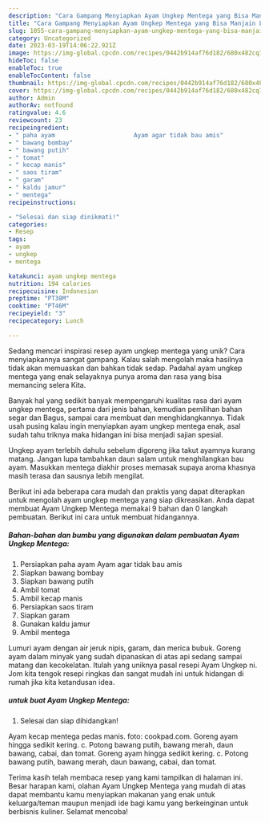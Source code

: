 ```yaml
---
description: "Cara Gampang Menyiapkan Ayam Ungkep Mentega yang Bisa Manjain Lidah"
title: "Cara Gampang Menyiapkan Ayam Ungkep Mentega yang Bisa Manjain Lidah"
slug: 1055-cara-gampang-menyiapkan-ayam-ungkep-mentega-yang-bisa-manjain-lidah
category: Uncategorized
date: 2023-03-19T14:06:22.921Z
image: https://img-global.cpcdn.com/recipes/0442b914af76d182/680x482cq70/ayam-ungkep-mentega-foto-resep-utama.jpg
hideToc: false
enableToc: true
enableTocContent: false
thumbnail: https://img-global.cpcdn.com/recipes/0442b914af76d182/680x482cq70/ayam-ungkep-mentega-foto-resep-utama.jpg
cover: https://img-global.cpcdn.com/recipes/0442b914af76d182/680x482cq70/ayam-ungkep-mentega-foto-resep-utama.jpg
author: Admin
authorAv: notfound
ratingvalue: 4.6
reviewcount: 23
recipeingredient:
- " paha ayam                      Ayam agar tidak bau amis"
- " bawang bombay"
- " bawang putih"
- " tomat"
- " kecap manis"
- " saos tiram"
- " garam"
- " kaldu jamur"
- " mentega"
recipeinstructions:

- "Selesai dan siap dinikmati!"
categories:
- Resep
tags:
- ayam
- ungkep
- mentega

katakunci: ayam ungkep mentega 
nutrition: 194 calories
recipecuisine: Indonesian
preptime: "PT38M"
cooktime: "PT46M"
recipeyield: "3"
recipecategory: Lunch

---
```





Sedang mencari inspirasi resep ayam ungkep mentega yang unik? Cara menyiapkannya sangat gampang. Kalau salah mengolah maka hasilnya tidak akan memuaskan dan bahkan tidak sedap. Padahal ayam ungkep mentega yang enak selayaknya punya aroma dan rasa yang bisa memancing selera Kita.





Banyak hal yang sedikit banyak mempengaruhi kualitas rasa dari ayam ungkep mentega, pertama dari jenis bahan, kemudian pemilihan bahan segar dan Bagus, sampai cara membuat dan menghidangkannya. Tidak usah pusing kalau ingin menyiapkan ayam ungkep mentega enak,      asal sudah tahu triknya maka hidangan ini bisa menjadi sajian spesial.














Ungkep ayam terlebih dahulu sebelum digoreng jika takut ayamnya kurang matang. Jangan lupa tambahkan daun salam untuk menghilangkan bau ayam. Masukkan mentega diakhir proses memasak supaya aroma khasnya masih terasa dan sausnya lebih mengilat.






Berikut ini ada beberapa cara mudah dan praktis yang dapat diterapkan untuk mengolah ayam ungkep mentega yang siap dikreasikan. Anda dapat membuat Ayam Ungkep Mentega memakai 9 bahan dan 0 langkah pembuatan. Berikut ini cara untuk membuat hidangannya.

<!--inarticleads1-->

##### Bahan-bahan dan bumbu yang digunakan dalam pembuatan Ayam Ungkep Mentega:

1. Persiapkan  paha ayam                      Ayam agar tidak bau amis
1. Siapkan  bawang bombay
1. Siapkan  bawang putih
1. Ambil  tomat
1. Ambil  kecap manis
1. Persiapkan  saos tiram
1. Siapkan  garam
1. Gunakan  kaldu jamur
1. Ambil  mentega


Lumuri ayam dengan air jeruk nipis, garam, dan merica bubuk. Goreng ayam dalam minyak yang sudah dipanaskan di atas api sedang sampai matang dan kecokelatan. Itulah yang uniknya pasal resepi Ayam Ungkep ni. Jom kita tengok resepi ringkas dan sangat mudah ini untuk hidangan di rumah jika kita ketandusan idea. 

<!--inarticleads2-->

#####  untuk buat Ayam Ungkep Mentega:


1. Selesai dan siap dihidangkan!

Ayam kecap mentega pedas manis. foto: cookpad.com. Goreng ayam hingga sedikit kering. c. Potong bawang putih, bawang merah, daun bawang, cabai, dan tomat. Goreng ayam hingga sedikit kering. c. Potong bawang putih, bawang merah, daun bawang, cabai, dan tomat. 

Terima kasih telah membaca resep yang kami tampilkan di halaman ini. Besar harapan kami, olahan Ayam Ungkep Mentega yang mudah di atas dapat membantu kamu menyiapkan makanan yang enak untuk keluarga/teman maupun menjadi ide bagi kamu yang berkeinginan untuk berbisnis kuliner. Selamat mencoba!
